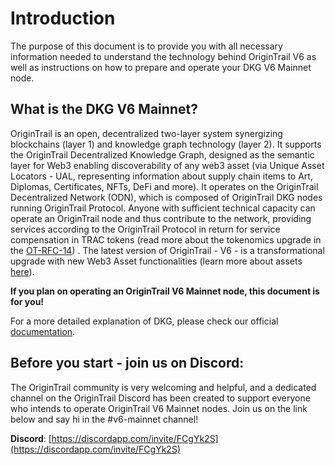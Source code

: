 # Introduction

The purpose of this document is to provide you with all necessary information needed to understand the technology behind OriginTrail V6 as well as instructions on how to prepare and operate your DKG V6 Mainnet node.

## What is the DKG V6 Mainnet?

OriginTrail is an open, decentralized two-layer system synergizing blockchains (layer 1) and knowledge graph technology (layer 2). It supports the OriginTrail Decentralized Knowledge Graph, designed as the semantic layer for Web3 enabling discoverability of any web3 asset (via Unique Asset Locators - UAL, representing information about supply chain items to Art, Diplomas, Certificates, NFTs, DeFi and more). It operates on the OriginTrail Decentralized Network (ODN), which is composed of OriginTrail DKG nodes running OriginTrail Protocol. Anyone with sufficient technical capacity can operate an OriginTrail node and thus contribute to the network, providing services according to the OriginTrail Protocol in return for service compensation in TRAC tokens (read more about the tokenomics upgrade in the [OT-RFC-14](https://medium.com/origintrail/ot-rfc-14-dkg-v6-trac-tokenomics-886ff2b6b8cb)) . The latest version of OriginTrail - V6 - is a transformational upgrade with new Web3 Asset functionalities (learn more about assets [here](https://docs.origintrail.io/decentralized-knowledge-graph-layer-2/dkg-asset-graphs)).

**If you plan on operating an OriginTrail V6 Mainnet node, this document is for you!**

For a more detailed explanation of DKG, please check our official [documentation](https://docs.origintrail.io/general/dkgintro#what-is-the-origintrail-decentralized-knowledge-graph).

## Before you start - join us on Discord:

The OriginTrail community is very welcoming and helpful, and a dedicated channel on the OriginTrail Discord has been created to support everyone who intends to operate OriginTrail V6 Mainnet nodes. Join us on the link below and say hi in the #v6-mainnet channel!

**Discord**: [https://discordapp.com/invite/FCgYk2S](https://discordapp.com/invite/FCgYk2S)
